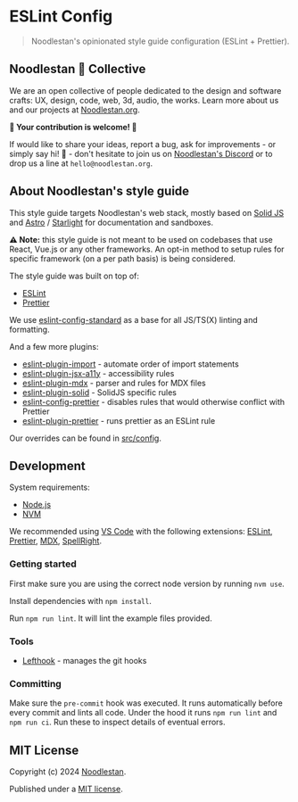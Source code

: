 # ESLint Config

> Noodlestan's opinionated style guide configuration (ESLint + Prettier).

## Noodlestan 🐘 Collective

We are an open collective of people dedicated to the design and software crafts: UX, design, code, web, 3d, audio, the works. Learn more about us and our projects at [Noodlestan.org](https://noodlestan.org).

**👐 Your contribution is welcome! 👐**

If would like to share your ideas, report a bug, ask for improvements - or simply say hi! 👋 - don't hesitate to join us on [Noodlestan's Discord](https://discord.gg/b8DkbJSF9z) or to drop us a line at `hello@noodlestan.org`.

## About Noodlestan's style guide

This style guide targets Noodlestan's web stack, mostly based on [Solid JS](https://www.solidjs.com/) and [Astro](https://docs.astro.build) / [Starlight](https://starlight.astro.build/) for documentation and sandboxes.

**⚠️ Note:** this style guide is not meant to be used on codebases that use React, Vue.js or any other frameworks. An opt-in method to setup rules for specific framework (on a per path basis) is being considered.

The style guide was built on top of:

- [ESLint](https://eslint.org/)
- [Prettier](https://prettier.io/)

We use [eslint-config-standard](https://github.com/standard/eslint-config-standard) as a base for all JS/TS(X) linting and formatting.

And a few more plugins:

- [eslint-plugin-import](https://github.com/import-js/eslint-plugin-import) - automate order of import statements
- [eslint-plugin-jsx-a11y](https://github.com/jsx-eslint/eslint-plugin-jsx-a11y) - accessibility rules
- [eslint-plugin-mdx](https://github.com/mdx-js/eslint-mdx) - parser and rules for MDX files
- [eslint-plugin-solid](https://github.com/solidjs-community/eslint-plugin-solid) - SolidJS specific rules
- [eslint-config-prettier](https://github.com/prettier/eslint-config-prettier) - disables rules that would otherwise conflict with Prettier
- [eslint-plugin-prettier](https://github.com/prettier/eslint-plugin-prettier) - runs prettier as an ESLint rule

Our overrides can be found in [src/config](./src/config/).

## Development

System requirements:

- [Node.js](https://nodejs.org/)
- [NVM](https://github.com/nvm-sh/nvm)

We recommended using [VS Code](https://code.visualstudio.com/) with the following extensions: [ESLint](https://marketplace.visualstudio.com/items?itemName=dbaeumer.vscode-eslint), [Prettier](https://marketplace.visualstudio.com/items?itemName=esbenp.prettier-vscode), [MDX](https://marketplace.visualstudio.com/items?itemName=unifiedjs.vscode-mdx), [SpellRight](https://marketplace.visualstudio.com/items?itemName=ban.spellright).

### Getting started

First make sure you are using the correct node version by running `nvm use`.

Install dependencies with `npm install`.

Run `npm run lint`. It will lint the example files provided.

### Tools

- [Lefthook](https://evilmartians.com/chronicles/lefthook-knock-your-teams-code-back-into-shape) - manages the git hooks

### Committing

Make sure the `pre-commit` hook was executed. It runs automatically before every commit and lints all code. Under the hood it runs `npm run lint` and `npm run ci`. Run these to inspect details of eventual errors.

## MIT License

Copyright (c) 2024 [Noodlestan](https://noodlestan.org/).

Published under a [MIT license](https://noodlestan.mit-license.org/).
